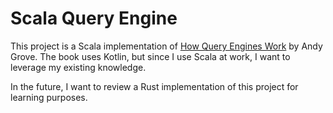 # Scala Query Engine
This project is a Scala implementation of [How Query Engines Work](https://howqueryengineswork.com/00-introduction.html) by Andy Grove.
The book uses Kotlin, but since I use Scala at work, I want to leverage my existing knowledge.

In the future, I want to review a Rust implementation of this project for learning purposes.

